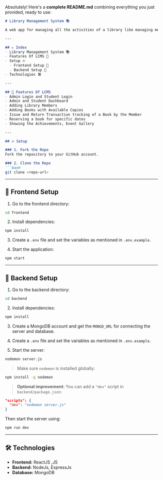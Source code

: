 Absolutely! Here's a **complete README.md** combining everything you just provided, ready to use:

````markdown
# Library Management System 📚

A web app for managing all the activities of a library like managing members and book transactions, built on **MERN Stack**.

---

## ✏️ Index
- Library Management System 📚
- Features Of LCMS 🚀
- Setup 🔥
  - Frontend Setup 🍧
  - Backend Setup 🍿
- Technologies 🛠

---

## 🚀 Features Of LCMS
- Admin Login and Student Login
- Admin and Student Dashboard
- Adding Library Members
- Adding Books with Available Copies
- Issue and Return Transaction tracking of a Book by the Member
- Reserving a book for specific dates
- Showing the Achievements, Event Gallery

---

## 🔥 Setup

### 1. Fork the Repo
Fork the repository to your GitHub account.

### 2. Clone the Repo
```bash
git clone <repo-url>
````

---

## 🍧 Frontend Setup

1. Go to the frontend directory:

```bash
cd frontend
```

2. Install dependencies:

```bash
npm install
```

3. Create a `.env` file and set the variables as mentioned in `.env.example`.

4. Start the application:

```bash
npm start
```

---

## 🍿 Backend Setup

1. Go to the backend directory:

```bash
cd backend
```

2. Install dependencies:

```bash
npm install
```

3. Create a MongoDB account and get the `MONGO_URL` for connecting the server and database.

4. Create a `.env` file and set the variables as mentioned in `.env.example`.

5. Start the server:

```bash
nodemon server.js
```

> Make sure `nodemon` is installed globally:

```bash
npm install -g nodemon
```

> **Optional improvement:** You can add a `"dev"` script in `backend/package.json`:

```json
"scripts": {
  "dev": "nodemon server.js"
}
```

Then start the server using:

```bash
npm run dev
```

---

## 🛠 Technologies

* **Frontend:** ReactJS ,JS
* **Backend:** NodeJs, ExpressJs
* **Database:** MongoDB

```

